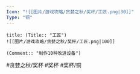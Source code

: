 ```yaml
---
Icon: "![[图片/游戏攻略/贪婪之秋/奖杯/工匠.png|30]]"
Type: "铜"
---
```

```ad-common-bronze-trophy
title: (Title:: "工匠")
![[图片/游戏攻略/贪婪之秋/奖杯/工匠.png|100]]

(Comment:: "制作10种改进设备")
```

#贪婪之秋/奖杯 #奖杯 #奖杯/铜
